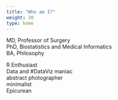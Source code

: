 ```yaml
---
title: "Who am I?"
weight: 30
type: home
---
```


MD, Professor of Surgery  
PhD, Biostatistics and Medical Informatics  
BA, Philosophy  

 
R Enthusiast  
Data and #DataViz maniac  
abstract photographer  
minimalist  
Epicurean  